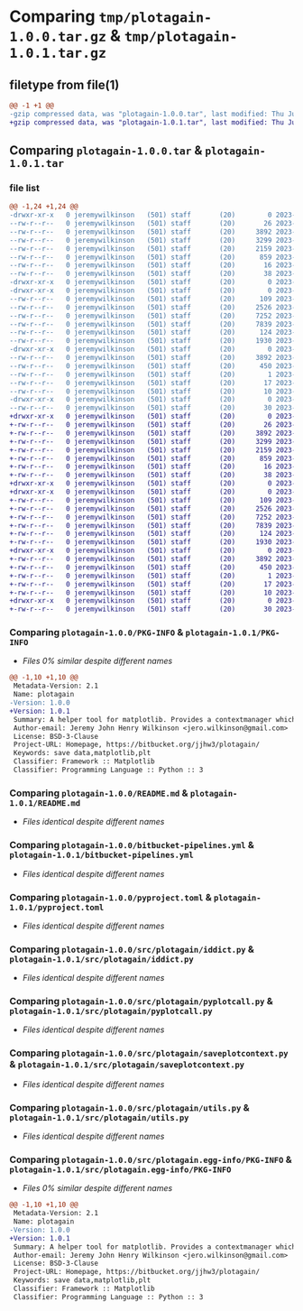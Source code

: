# Comparing `tmp/plotagain-1.0.0.tar.gz` & `tmp/plotagain-1.0.1.tar.gz`

## filetype from file(1)

```diff
@@ -1 +1 @@
-gzip compressed data, was "plotagain-1.0.0.tar", last modified: Thu Jul 20 18:24:54 2023, max compression
+gzip compressed data, was "plotagain-1.0.1.tar", last modified: Thu Jul 20 18:27:53 2023, max compression
```

## Comparing `plotagain-1.0.0.tar` & `plotagain-1.0.1.tar`

### file list

```diff
@@ -1,24 +1,24 @@
-drwxr-xr-x   0 jeremywilkinson   (501) staff       (20)        0 2023-07-20 18:24:54.339720 plotagain-1.0.0/
--rw-r--r--   0 jeremywilkinson   (501) staff       (20)       26 2023-07-20 12:51:44.000000 plotagain-1.0.0/.gitignore
--rw-r--r--   0 jeremywilkinson   (501) staff       (20)     3892 2023-07-20 18:24:54.339544 plotagain-1.0.0/PKG-INFO
--rw-r--r--   0 jeremywilkinson   (501) staff       (20)     3299 2023-07-20 17:59:37.000000 plotagain-1.0.0/README.md
--rw-r--r--   0 jeremywilkinson   (501) staff       (20)     2159 2023-07-20 18:09:45.000000 plotagain-1.0.0/bitbucket-pipelines.yml
--rw-r--r--   0 jeremywilkinson   (501) staff       (20)      859 2023-07-20 18:21:23.000000 plotagain-1.0.0/pyproject.toml
--rw-r--r--   0 jeremywilkinson   (501) staff       (20)       16 2023-07-20 10:56:02.000000 plotagain-1.0.0/requirements.txt
--rw-r--r--   0 jeremywilkinson   (501) staff       (20)       38 2023-07-20 18:24:54.339769 plotagain-1.0.0/setup.cfg
-drwxr-xr-x   0 jeremywilkinson   (501) staff       (20)        0 2023-07-20 18:24:54.336379 plotagain-1.0.0/src/
-drwxr-xr-x   0 jeremywilkinson   (501) staff       (20)        0 2023-07-20 18:24:54.338123 plotagain-1.0.0/src/plotagain/
--rw-r--r--   0 jeremywilkinson   (501) staff       (20)      109 2023-07-20 18:01:06.000000 plotagain-1.0.0/src/plotagain/__init__.py
--rw-r--r--   0 jeremywilkinson   (501) staff       (20)     2526 2023-07-20 18:00:09.000000 plotagain-1.0.0/src/plotagain/iddict.py
--rw-r--r--   0 jeremywilkinson   (501) staff       (20)     7252 2023-07-20 17:53:49.000000 plotagain-1.0.0/src/plotagain/pyplotcall.py
--rw-r--r--   0 jeremywilkinson   (501) staff       (20)     7839 2023-07-20 18:01:06.000000 plotagain-1.0.0/src/plotagain/saveplotcontext.py
--rw-r--r--   0 jeremywilkinson   (501) staff       (20)      124 2023-07-20 17:53:49.000000 plotagain-1.0.0/src/plotagain/script_template.txt
--rw-r--r--   0 jeremywilkinson   (501) staff       (20)     1930 2023-07-20 17:37:51.000000 plotagain-1.0.0/src/plotagain/utils.py
-drwxr-xr-x   0 jeremywilkinson   (501) staff       (20)        0 2023-07-20 18:24:54.339053 plotagain-1.0.0/src/plotagain.egg-info/
--rw-r--r--   0 jeremywilkinson   (501) staff       (20)     3892 2023-07-20 18:24:54.000000 plotagain-1.0.0/src/plotagain.egg-info/PKG-INFO
--rw-r--r--   0 jeremywilkinson   (501) staff       (20)      450 2023-07-20 18:24:54.000000 plotagain-1.0.0/src/plotagain.egg-info/SOURCES.txt
--rw-r--r--   0 jeremywilkinson   (501) staff       (20)        1 2023-07-20 18:24:54.000000 plotagain-1.0.0/src/plotagain.egg-info/dependency_links.txt
--rw-r--r--   0 jeremywilkinson   (501) staff       (20)       17 2023-07-20 18:24:54.000000 plotagain-1.0.0/src/plotagain.egg-info/requires.txt
--rw-r--r--   0 jeremywilkinson   (501) staff       (20)       10 2023-07-20 18:24:54.000000 plotagain-1.0.0/src/plotagain.egg-info/top_level.txt
-drwxr-xr-x   0 jeremywilkinson   (501) staff       (20)        0 2023-07-20 18:24:54.339302 plotagain-1.0.0/tests/
--rw-r--r--   0 jeremywilkinson   (501) staff       (20)       30 2023-07-20 18:12:48.000000 plotagain-1.0.0/tests/test_nothing.py
+drwxr-xr-x   0 jeremywilkinson   (501) staff       (20)        0 2023-07-20 18:27:53.729870 plotagain-1.0.1/
+-rw-r--r--   0 jeremywilkinson   (501) staff       (20)       26 2023-07-20 12:51:44.000000 plotagain-1.0.1/.gitignore
+-rw-r--r--   0 jeremywilkinson   (501) staff       (20)     3892 2023-07-20 18:27:53.729702 plotagain-1.0.1/PKG-INFO
+-rw-r--r--   0 jeremywilkinson   (501) staff       (20)     3299 2023-07-20 17:59:37.000000 plotagain-1.0.1/README.md
+-rw-r--r--   0 jeremywilkinson   (501) staff       (20)     2159 2023-07-20 18:09:45.000000 plotagain-1.0.1/bitbucket-pipelines.yml
+-rw-r--r--   0 jeremywilkinson   (501) staff       (20)      859 2023-07-20 18:21:23.000000 plotagain-1.0.1/pyproject.toml
+-rw-r--r--   0 jeremywilkinson   (501) staff       (20)       16 2023-07-20 10:56:02.000000 plotagain-1.0.1/requirements.txt
+-rw-r--r--   0 jeremywilkinson   (501) staff       (20)       38 2023-07-20 18:27:53.729917 plotagain-1.0.1/setup.cfg
+drwxr-xr-x   0 jeremywilkinson   (501) staff       (20)        0 2023-07-20 18:27:53.727022 plotagain-1.0.1/src/
+drwxr-xr-x   0 jeremywilkinson   (501) staff       (20)        0 2023-07-20 18:27:53.728658 plotagain-1.0.1/src/plotagain/
+-rw-r--r--   0 jeremywilkinson   (501) staff       (20)      109 2023-07-20 18:27:48.000000 plotagain-1.0.1/src/plotagain/__init__.py
+-rw-r--r--   0 jeremywilkinson   (501) staff       (20)     2526 2023-07-20 18:00:09.000000 plotagain-1.0.1/src/plotagain/iddict.py
+-rw-r--r--   0 jeremywilkinson   (501) staff       (20)     7252 2023-07-20 17:53:49.000000 plotagain-1.0.1/src/plotagain/pyplotcall.py
+-rw-r--r--   0 jeremywilkinson   (501) staff       (20)     7839 2023-07-20 18:01:06.000000 plotagain-1.0.1/src/plotagain/saveplotcontext.py
+-rw-r--r--   0 jeremywilkinson   (501) staff       (20)      124 2023-07-20 17:53:49.000000 plotagain-1.0.1/src/plotagain/script_template.txt
+-rw-r--r--   0 jeremywilkinson   (501) staff       (20)     1930 2023-07-20 17:37:51.000000 plotagain-1.0.1/src/plotagain/utils.py
+drwxr-xr-x   0 jeremywilkinson   (501) staff       (20)        0 2023-07-20 18:27:53.729370 plotagain-1.0.1/src/plotagain.egg-info/
+-rw-r--r--   0 jeremywilkinson   (501) staff       (20)     3892 2023-07-20 18:27:53.000000 plotagain-1.0.1/src/plotagain.egg-info/PKG-INFO
+-rw-r--r--   0 jeremywilkinson   (501) staff       (20)      450 2023-07-20 18:27:53.000000 plotagain-1.0.1/src/plotagain.egg-info/SOURCES.txt
+-rw-r--r--   0 jeremywilkinson   (501) staff       (20)        1 2023-07-20 18:27:53.000000 plotagain-1.0.1/src/plotagain.egg-info/dependency_links.txt
+-rw-r--r--   0 jeremywilkinson   (501) staff       (20)       17 2023-07-20 18:27:53.000000 plotagain-1.0.1/src/plotagain.egg-info/requires.txt
+-rw-r--r--   0 jeremywilkinson   (501) staff       (20)       10 2023-07-20 18:27:53.000000 plotagain-1.0.1/src/plotagain.egg-info/top_level.txt
+drwxr-xr-x   0 jeremywilkinson   (501) staff       (20)        0 2023-07-20 18:27:53.729500 plotagain-1.0.1/tests/
+-rw-r--r--   0 jeremywilkinson   (501) staff       (20)       30 2023-07-20 18:12:48.000000 plotagain-1.0.1/tests/test_nothing.py
```

### Comparing `plotagain-1.0.0/PKG-INFO` & `plotagain-1.0.1/PKG-INFO`

 * *Files 0% similar despite different names*

```diff
@@ -1,10 +1,10 @@
 Metadata-Version: 2.1
 Name: plotagain
-Version: 1.0.0
+Version: 1.0.1
 Summary: A helper tool for matplotlib. Provides a contextmanager which automatically saves data used to make plots and automatically generates a script to re-load and re-plot this data at a later stage.
 Author-email: Jeremy John Henry Wilkinson <jero.wilkinson@gmail.com>
 License: BSD-3-Clause
 Project-URL: Homepage, https://bitbucket.org/jjhw3/plotagain/
 Keywords: save data,matplotlib,plt
 Classifier: Framework :: Matplotlib
 Classifier: Programming Language :: Python :: 3
```

### Comparing `plotagain-1.0.0/README.md` & `plotagain-1.0.1/README.md`

 * *Files identical despite different names*

### Comparing `plotagain-1.0.0/bitbucket-pipelines.yml` & `plotagain-1.0.1/bitbucket-pipelines.yml`

 * *Files identical despite different names*

### Comparing `plotagain-1.0.0/pyproject.toml` & `plotagain-1.0.1/pyproject.toml`

 * *Files identical despite different names*

### Comparing `plotagain-1.0.0/src/plotagain/iddict.py` & `plotagain-1.0.1/src/plotagain/iddict.py`

 * *Files identical despite different names*

### Comparing `plotagain-1.0.0/src/plotagain/pyplotcall.py` & `plotagain-1.0.1/src/plotagain/pyplotcall.py`

 * *Files identical despite different names*

### Comparing `plotagain-1.0.0/src/plotagain/saveplotcontext.py` & `plotagain-1.0.1/src/plotagain/saveplotcontext.py`

 * *Files identical despite different names*

### Comparing `plotagain-1.0.0/src/plotagain/utils.py` & `plotagain-1.0.1/src/plotagain/utils.py`

 * *Files identical despite different names*

### Comparing `plotagain-1.0.0/src/plotagain.egg-info/PKG-INFO` & `plotagain-1.0.1/src/plotagain.egg-info/PKG-INFO`

 * *Files 0% similar despite different names*

```diff
@@ -1,10 +1,10 @@
 Metadata-Version: 2.1
 Name: plotagain
-Version: 1.0.0
+Version: 1.0.1
 Summary: A helper tool for matplotlib. Provides a contextmanager which automatically saves data used to make plots and automatically generates a script to re-load and re-plot this data at a later stage.
 Author-email: Jeremy John Henry Wilkinson <jero.wilkinson@gmail.com>
 License: BSD-3-Clause
 Project-URL: Homepage, https://bitbucket.org/jjhw3/plotagain/
 Keywords: save data,matplotlib,plt
 Classifier: Framework :: Matplotlib
 Classifier: Programming Language :: Python :: 3
```

